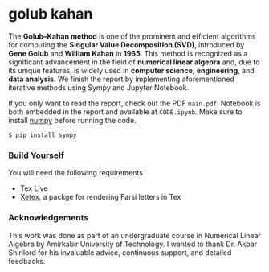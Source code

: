 # golub kahan


The **Golub–Kahan method** is one of the prominent and efficient algorithms for computing the **Singular Value Decomposition (SVD)**, introduced by **Gene Golub** and **William Kahan** in **1965**. This method is recognized as a significant advancement in the field of **numerical linear algebra** and, due to its unique features, is widely used in **computer science**, **engineering**, and **data analysis**. We finish the report by implementing aforementioned iterative methods using Sympy and Jupyter Notebook. 

if you only want to read the report, check out the PDF `main.pdf`. Notebook is both embedded in the report and available at `CODE.ipynb`. Make sure to install [numpy](https://numpy.org/) before running the code.

`$ pip install sympy`
### Build Yourself
You will need the following requirements
- Tex Live 
- [Xetex](https://www.ctan.org/pkg/xetex), a packge for rendering Farsi letters in Tex

### Acknowledgements 
This work was done as part of an undergraduate course in Numerical Linear Algebra by Amirkabir University of Technology. I wanted to thank Dr. Akbar Shirilord for his invaluable advice, continuous support, and detailed feedbacks. 



